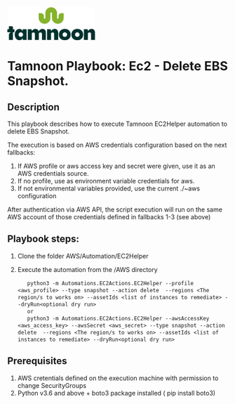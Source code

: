 
<img src="../../images/icons/Tamnoon.png" width="200"/>

# Tamnoon Playbook: Ec2 - Delete EBS Snapshot.

## Description
This playbook describes how to execute Tamnoon EC2Helper automation to delete EBS Snapshot.

The execution is based on AWS credentials configuration based on the next fallbacks:
1. If AWS profile or aws access key and secret were given, use it as an AWS credentials source.
2. If no profile, use as environment variable credentials for aws.
3. If not environmental variables provided, use the current ./~aws configuration

After authentication via AWS API, the script execution will run on the same AWS account of those credentials defined in fallbacks 1-3 (see above)

## Playbook steps:
1. Clone the folder AWS/Automation/EC2Helper
2. Execute the automation from the /AWS directory
                
          python3 -m Automations.EC2Actions.EC2Helper --profile <aws_profile> --type snapshot --action delete  --regions <The region/s to works on> --assetIds <list of instances to remediate> --dryRun<optional dry run>
          or 
          python3 -m Automations.EC2Actions.EC2Helper --awsAccessKey <aws_access_key> --awsSecret <aws_secret> --type snapshot --action delete  --regions <The region/s to works on> --assetIds <list of instances to remediate> --dryRun<optional dry run>


## Prerequisites 
1. AWS cretentials defined on the execution machine with permission to change SecurityGroups
2. Python v3.6  and above + boto3 package installed ( pip install boto3)


